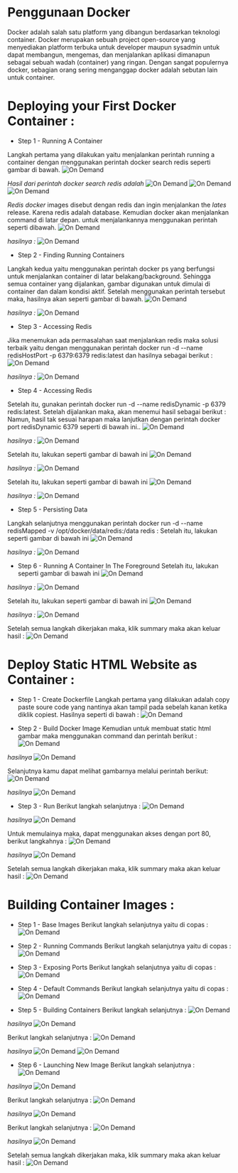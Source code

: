# Penggunaan Docker

Docker adalah salah satu platform yang dibangun berdasarkan teknologi container. Docker merupakan sebuah project 
open-source yang menyediakan platform terbuka untuk developer maupun sysadmin untuk dapat membangun, mengemas, dan 
menjalankan aplikasi dimanapun sebagai sebuah wadah (container) yang ringan. Dengan sangat populernya docker, sebagian 
orang sering menganggap docker adalah sebutan lain untuk container.

# Deploying your First Docker Container :
* Step 1 - Running A Container 

Langkah pertama yang dilakukan yaitu menjalankan perintah running a container dengan menggunakan perintah docker search redis seperti gambar di bawah. 
![On Demand](https://github.com/Rohmatul1/tct-docker-ummah/blob/master/1/1.png)
 
*Hasil dari perintah docker search redis adalah*
![On Demand](https://github.com/Rohmatul1/tct-docker-ummah/blob/master/1/2.png)
![On Demand](https://github.com/Rohmatul1/tct-docker-ummah/blob/master/1/3.png)
![On Demand](https://github.com/Rohmatul1/tct-docker-ummah/blob/master/1/4.png)

*Redis docker* images disebut dengan redis dan ingin menjalankan the *lates* release. Karena redis adalah database.
Kemudian docker akan menjalankan command di latar depan. untuk menjalankannya menggunakan perintah seperti dibawah.
![On Demand](https://github.com/Rohmatul1/tct-docker-ummah/blob/master/1/5.png)

*hasilnya :*
![On Demand](https://github.com/Rohmatul1/tct-docker-ummah/blob/master/1/6.png)

* Step 2 - Finding Running Containers 

Langkah kedua yaitu menggunakan perintah docker ps yang berfungsi untuk menjalankan container di latar belakang/background. 
Sehingga semua container yang dijalankan, gambar digunakan untuk dimulai di container dan dalam kondisi aktif. Setelah menggunakan 
perintah tersebut maka, hasilnya akan seperti gambar di bawah.
![On Demand](https://github.com/Rohmatul1/tct-docker-ummah/blob/master/1/7.png)

*hasilnya :*
![On Demand](https://github.com/Rohmatul1/tct-docker-ummah/blob/master/1/8.png)

* Step 3 - Accessing Redis 

Jika menemukan ada permasalahan saat menjalankan redis maka solusi terbaik yaitu dengan menggunakan perintah docker run -d --name 
redisHostPort -p 6379:6379 redis:latest dan hasilnya sebagai berikut :
![On Demand](https://github.com/Rohmatul1/tct-docker-ummah/blob/master/1/9.png)

*hasilnya :*
![On Demand](https://github.com/Rohmatul1/tct-docker-ummah/blob/master/1/10.png)

* Step 4 - Accessing Redis

Setelah itu, gunakan perintah docker run -d --name redisDynamic -p 6379 redis:latest. Setelah dijalankan maka, akan menemui hasil sebagai berikut :
Namun, hasil tak sesuai harapan maka lanjutkan dengan perintah docker port redisDynamic 6379 seperti di bawah ini..
![On Demand](https://github.com/Rohmatul1/tct-docker-ummah/blob/master/1/11.png)

*hasilnya :*
![On Demand](https://github.com/Rohmatul1/tct-docker-ummah/blob/master/1/12.png)

Setelah itu, lakukan seperti gambar di bawah ini
![On Demand](https://github.com/Rohmatul1/tct-docker-ummah/blob/master/1/13.png)

*hasilnya :*
![On Demand](https://github.com/Rohmatul1/tct-docker-ummah/blob/master/1/14.png)

Setelah itu, lakukan seperti gambar di bawah ini
![On Demand](https://github.com/Rohmatul1/tct-docker-ummah/blob/master/1/15.png)

*hasilnya :*
![On Demand](https://github.com/Rohmatul1/tct-docker-ummah/blob/master/1/16.png)

* Step 5 - Persisting Data 

Langkah selanjutnya menggunakan perintah docker run -d --name redisMapped -v /opt/docker/data/redis:/data redis :
Setelah itu, lakukan seperti gambar di bawah ini
![On Demand](https://github.com/Rohmatul1/tct-docker-ummah/blob/master/1/17.png)

*hasilnya :*
![On Demand](https://github.com/Rohmatul1/tct-docker-ummah/blob/master/1/18.png)

* Step 6 - Running A Container In The Foreground 
Setelah itu, lakukan seperti gambar di bawah ini
![On Demand](https://github.com/Rohmatul1/tct-docker-ummah/blob/master/1/19.png)

*hasilnya :*
![On Demand](https://github.com/Rohmatul1/tct-docker-ummah/blob/master/1/20.png)

Setelah itu, lakukan seperti gambar di bawah ini
![On Demand](https://github.com/Rohmatul1/tct-docker-ummah/blob/master/1/21.png)

*hasilnya :*
![On Demand](https://github.com/Rohmatul1/tct-docker-ummah/blob/master/1/22.png)

Setelah semua langkah dikerjakan maka, klik summary maka akan keluar hasil :
![On Demand](https://github.com/Rohmatul1/tct-docker-ummah/blob/master/1/13.png)


# Deploy Static HTML Website as Container :

* Step 1 - Create Dockerfile
Langkah pertama yang dilakukan adalah copy paste soure code yang nantinya akan tampil pada sebelah kanan
ketika diklik copiest. Hasilnya seperti di bawah :
![On Demand](https://github.com/Rohmatul1/tct-docker-ummah/blob/master/2/1.png)

* Step 2 - Build Docker Image
Kemudian untuk membuat static html gambar maka menggunakan command  dan perintah berikut :
![On Demand](https://github.com/Rohmatul1/tct-docker-ummah/blob/master/2/2.png)

*hasilnya*
![On Demand](https://github.com/Rohmatul1/tct-docker-ummah/blob/master/2/3.png)

Selanjutnya kamu dapat melihat gambarnya melalui perintah berikut:
![On Demand](https://github.com/Rohmatul1/tct-docker-ummah/blob/master/2/4.png)

*hasilnya*
![On Demand](https://github.com/Rohmatul1/tct-docker-ummah/blob/master/2/5.png)

* Step 3 - Run
Berikut langkah selanjutnya :
![On Demand](https://github.com/Rohmatul1/tct-docker-ummah/blob/master/2/6.png)

*hasilnya*
![On Demand](https://github.com/Rohmatul1/tct-docker-ummah/blob/master/2/7.png)

Untuk memulainya maka, dapat menggunakan akses dengan port 80, berikut langkahnya :
![On Demand](https://github.com/Rohmatul1/tct-docker-ummah/blob/master/2/8.png)

*hasilnya*
![On Demand](https://github.com/Rohmatul1/tct-docker-ummah/blob/master/2/9.png)

Setelah semua langkah dikerjakan maka, klik summary maka akan keluar hasil :
![On Demand](https://github.com/Rohmatul1/tct-docker-ummah/blob/master/2/10.png)

# Building Container Images :

* Step 1 - Base Images
Berikut langkah selanjutnya yaitu di copas :
![On Demand](https://github.com/Rohmatul1/tct-docker-ummah/blob/master/3/14.png)

* Step 2 - Running Commands
Berikut langkah selanjutnya yaitu di copas :
![On Demand](https://github.com/Rohmatul1/tct-docker-ummah/blob/master/3/15.png)

* Step 3 - Exposing Ports
Berikut langkah selanjutnya yaitu di copas :
![On Demand](https://github.com/Rohmatul1/tct-docker-ummah/blob/master/3/16.png)

* Step 4 - Default Commands
Berikut langkah selanjutnya yaitu di copas :
![On Demand](https://github.com/Rohmatul1/tct-docker-ummah/blob/master/3/17.png)

* Step 5 - Building Containers
Berikut langkah selanjutnya :
![On Demand](https://github.com/Rohmatul1/tct-docker-ummah/blob/master/3/1.png)

*hasilnya*
![On Demand](https://github.com/Rohmatul1/tct-docker-ummah/blob/master/3/2.png)

Berikut langkah selanjutnya :
![On Demand](https://github.com/Rohmatul1/tct-docker-ummah/blob/master/3/3.png)

*hasilnya*
![On Demand](https://github.com/Rohmatul1/tct-docker-ummah/blob/master/3/4.png)
![On Demand](https://github.com/Rohmatul1/tct-docker-ummah/blob/master/3/5.png)

* Step 6 - Launching New Image
Berikut langkah selanjutnya :
![On Demand](https://github.com/Rohmatul1/tct-docker-ummah/blob/master/3/6.png)

*hasilnya*
![On Demand](https://github.com/Rohmatul1/tct-docker-ummah/blob/master/3/7.png)

Berikut langkah selanjutnya :
![On Demand](https://github.com/Rohmatul1/tct-docker-ummah/blob/master/3/8.png)

*hasilnya*
![On Demand](https://github.com/Rohmatul1/tct-docker-ummah/blob/master/3/9.png)

Berikut langkah selanjutnya :
![On Demand](https://github.com/Rohmatul1/tct-docker-ummah/blob/master/3/10.png)

*hasilnya*
![On Demand](https://github.com/Rohmatul1/tct-docker-ummah/blob/master/3/11.png)

Setelah semua langkah dikerjakan maka, klik summary maka akan keluar hasil :
![On Demand](https://github.com/Rohmatul1/tct-docker-ummah/blob/master/3/12.png)

